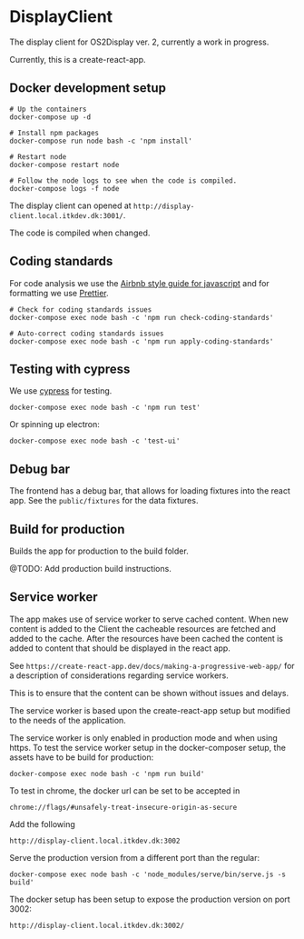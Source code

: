 # DisplayClient

The display client for OS2Display ver. 2, currently a work in progress.

Currently, this is a create-react-app.

## Docker development setup

```
# Up the containers
docker-compose up -d

# Install npm packages
docker-compose run node bash -c 'npm install'

# Restart node
docker-compose restart node

# Follow the node logs to see when the code is compiled.
docker-compose logs -f node
```

The display client can opened at `http://display-client.local.itkdev.dk:3001/`.

The code is compiled when changed.

## Coding standards

For code analysis we use the [Airbnb style guide for javascript](https://github.com/airbnb/javascript) and for formatting we use [Prettier](https://github.com/prettier/prettier).

```
# Check for coding standards issues
docker-compose exec node bash -c 'npm run check-coding-standards'

# Auto-correct coding standards issues
docker-compose exec node bash -c 'npm run apply-coding-standards'
```

## Testing with cypress

We use [cypress](https://www.cypress.io/) for testing.


```
docker-compose exec node bash -c 'npm run test'
```

Or spinning up electron:

```
docker-compose exec node bash -c 'test-ui'
```

## Debug bar

The frontend has a debug bar, that allows for loading fixtures into the react app.
See the `public/fixtures` for the data fixtures.

## Build for production

Builds the app for production to the build folder.

@TODO: Add production build instructions.

## Service worker

The app makes use of  service worker to serve cached content.
When new content is added to the Client the cacheable resources are fetched and
added to the cache. After the resources have been cached the content is added to
content that should be displayed in the react app.

See `https://create-react-app.dev/docs/making-a-progressive-web-app/` for a
description of considerations regarding service workers.

This is to ensure that the content can be shown without issues and delays.

The service worker is based upon the create-react-app setup but modified to
the needs of the application.

The service worker is only enabled in production mode and when using https. To test the service
worker setup in the docker-composer setup, the assets have to be build for
production:

```
docker-compose exec node bash -c 'npm run build'
```

To test in chrome, the docker url can be set to be accepted in

```
chrome://flags/#unsafely-treat-insecure-origin-as-secure
```

Add the following

```
http://display-client.local.itkdev.dk:3002
```

Serve the production version from a different port than the regular:
```
docker-compose exec node bash -c 'node_modules/serve/bin/serve.js -s build'
```

The docker setup has been setup to expose the production version on port 3002:

```
http://display-client.local.itkdev.dk:3002/
```
